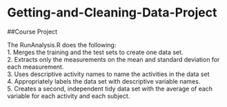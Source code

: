 # Getting-and-Cleaning-Data-Project

##Course Project

The RunAnalysis.R does the following: 
<br/>1. Merges the training and the test sets to create one data set.
<br/>2. Extracts only the measurements on the mean and standard deviation for each measurement. 
<br/>3. Uses descriptive activity names to name the activities in the data set
<br/>4. Appropriately labels the data set with descriptive variable names. 
<br/>5. Creates a second, independent tidy data set with the average of each variable for each activity and each subject.
